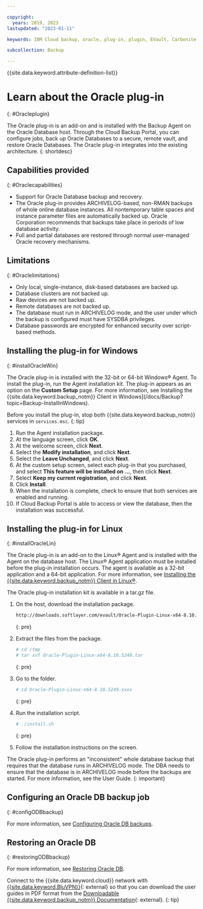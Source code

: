 ```yaml
---

copyright:
  years: 2019, 2023
lastupdated: "2023-01-11"

keywords: IBM Cloud backup, oracle, plug-in, plugin, EVault, Carbonite

subcollection: Backup

---
```

{{site.data.keyword.attribute-definition-list}}

# Learn about the Oracle plug-in
{: #Oracleplugin}

The Oracle plug-in is an add-on and is installed with the Backup Agent on the Oracle Database host. Through the Cloud Backup Portal, you can configure jobs, back up Oracle Databases to a secure, remote vault, and restore Oracle Databases. The Oracle plug-in integrates into the existing architecture.
{: shortdesc}

## Capabilities provided
{: #Oraclecapabilities}

- Support for Oracle Database backup and recovery.
- The Oracle plug-in provides ARCHIVELOG-based, non-RMAN backups of whole online database instances. All nontemporary table spaces and instance parameter files are automatically backed up. Oracle Corporation recommends that backups take place in periods of low database activity.
- Full and partial databases are restored through normal user-managed Oracle recovery mechanisms.

## Limitations
{: #Oraclelimitations}

- Only local, single-instance, disk-based databases are backed up.
- Database clusters are not backed up.
- Raw devices are not backed up.
- Remote databases are not backed up.
- The database must run in ARCHIVELOG mode, and the user under which the backup is configured must have SYSDBA privileges.
- Database passwords are encrypted for enhanced security over script-based methods.

## Installing the plug-in for Windows
{: #installOracleWin}

The Oracle plug-in is installed with the 32-bit or 64-bit Windows&reg; Agent. To install the plug-in, run the Agent installation kit. The plug-in appears as an option on the **Custom Setup** page. For more information, see Installing the {{site.data.keyword.backup_notm}} Client in Windows](/docs/Backup?topic=Backup-InstallinWindows).

Before you install the plug-in, stop both {{site.data.keyword.backup_notm}} services in `services.msc`.
{: tip}

1. Run the Agent installation package.
2. At the language screen, click **OK**.
3. At the welcome screen, click **Next**.
4. Select the **Modify installation**, and click **Next**.
5. Select the **Leave Unchanged**, and click **Next**.
6. At the custom setup screen, select each plug-in that you purchased, and select **This feature will be installed on ...**, then click **Next**.
7. Select **Keep my current registration**, and click **Next**.
8. Click **Install**.
9. When the installation is complete, check to ensure that both services are enabled and running.
10. If Cloud Backup Portal is able to access or view the database, then the installation was successful.

## Installing the plug-in for Linux
{: #installOracleLin}

The Oracle plug-in is an add-on to the Linux&reg; Agent and is installed with the Agent on the database host. The Linux&reg; Agent application must be installed before the plug-in installation occurs. The agent is available as a 32-bit application and a 64-bit application. For more information, see [Installing the {{site.data.keyword.backup_notm}} Client in Linux&reg;](/docs/Backup?topic=Backup-InstallinLinux).

The Oracle plug-in installation kit is available in a tar.gz file.

1. On the host, download the installation package.
   ```sh
   http://downloads.softlayer.com/evault/Oracle-Plugin-Linux-x64-8.10.5249.tar.gz
   ```
   {: pre}

2. Extract the files from the package.
   ```sh
   # cd /tmp
   # tar xvf Oracle-Plugin-Linux-x64-8.10.5249.tar
   ```
   {: pre}

3. Go to the folder.
   ```sh
   # cd Oracle-Plugin-Linux-x64-8.10.5249.xxxx
   ```
   {: pre}

4. Run the installation script.
   ```sh
   # ./install.sh
   ```
   {: pre}

5. Follow the installation instructions on the screen.

The Oracle plug-in performs an "inconsistent" whole database backup that requires that the database runs in ARCHIVELOG mode. The DBA needs to ensure that the database is in ARCHIVELOG mode before the backups are started. For more information, see the User Guide.
{: important}

## Configuring an Oracle DB backup job
{: #configODBbackup}

For more information, see [Configuring Oracle DB backups](/docs/Backup?topic=Backup-configureOracleBackup).

## Restoring an Oracle DB
{: #restoringODBbackup}

For more information, see [Restoring Oracle DB](/docs/Backup?topic=Backup-restoreOracleDB).

Connect to the {{site.data.keyword.cloud}} network with [{{site.data.keyword.BluVPN}}](/docs/iaas-vpn?topic=iaas-vpn-getting-started){: external} so that you can download the user guides in PDF format from the [Downloadable {{site.data.keyword.backup_notm}} Documentation](http://downloads.service.softlayer.com/evault/Documentation/){: external}.
{: tip}
